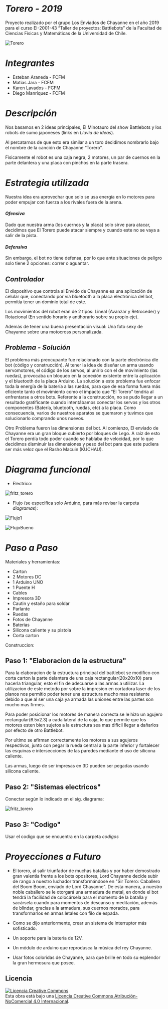 ﻿# *Torero - 2019* #
Proyecto realizado por el grupo Los Enviados de Chayanne en el año 2019 para el curso EI-2001-43 “Taller de proyectos: Battlebots” de la Facultad de Ciencias Físicas y Matemáticas de la Universidad de Chile.

![Torero](/multimedia/Torero.JPG)



# *Integrantes* #
- Esteban Araneda - FCFM
- Matias Jara - FCFM
- Karen Lavados - FCFM
- Diego Manríquez - FCFM


# *Descripción* #

Nos basamos en 2 ideas principales, El Minotauro del show Battlebots y los robots de sumo japoneses (links en _Lluvia de ideas_). 

Al percatarnos de que esto era similar a un toro decidimos nombrarlo bajo el nombre de la canción de Chayanne “Torero”.

Físicamente el robot es una caja negra, 2 motores, un par de cuernos en la parte delantera y una placa con pinchos en la parte trasera.


# *Estrategia utilizada* #

Nuestra idea era aprovechar que solo se usa energía en lo motores para poder empujar con fuerza a los rivales fuera de la arena.

#### *Ofensiva*

Dado que nuestra arma (los cuernos y la placa) solo sirve para atacar, decidimos que El Torero puede atacar siempre y cuando este no se vaya a salir de la pista.


#### *Defensiva*

Sin embargo, el bot no tiene defensa, por lo que ante situaciones de peligro solo tiene 2 opciones: correr o aguantar.

## *Controlador*

El dispositivo que controla al Envido de Chayanne es una aplicación de celular que, conectando por vía bluetooth a la placa electrónica del bot, permitía tener un dominio total de este.

Los movimientos del robot eran de 2 tipos: Lineal (Avanzar y Retroceder) y Rotacional (En sentido horario y antihorario sobre su propio eje).

Además de tener una buena presentación visual: Una foto sexy de Chayanne sobre una motocross personalizada.


## *Problema - Solución*

El problema más preocupante fue relacionado con la parte electrónica dle bot (código y construcción). Al tener la idea de diseñar un arma usando servomotores, el código de los servos, al unirlo con el de movimiento (las ruedas), provocaba un bloqueo en la conexión existente entre la aplicación y el bluetooth de la placa Arduino. La solución a este problema fue enfocar toda la energía de la batería a las ruedas, para que de esa forma fuera más eficiente tanto el movimiento como el impacto que “El Torero” tendría al enfrentarse a otros bots. Referente a la construcción, no se pudo llegar a un resultado gratificante cuando intentábamos conectar los servos y los otros componentes (Batería, bluetooth, ruedas, etc) a la placa. Como consecuencia, varios de nuestros aparatos se quemaron y tuvimos que solucionarlo comprando unos nuevos.

Otro Problema fueron las dimensiones del bot. Al comienzo, El enviado de Chayanne era un gran bloque cubierto por bloques de Lego. A raíz de esto el Torero perdía todo poder cuando se hablaba de velocidad, por lo que decidimos disminuir las dimensiones y peso del bot para que este pudiera ser más veloz que el Rasho Macuin (KUCHAU).

# *Diagrama funcional* #

- Electrico:

![fritz_torero](/diagrama/fritz_torero.jpeg)

- Flujo (se especifica solo Arduino, para más revisar la carpeta _diagramas_):

![Flujo1](/diagrama/Flujo1.jpeg)

![FlujoBueno](/diagrama/FlujoBueno.jpeg)

# *Paso a Paso* #

Materiales y herramientas:

- Carton
- 2 Motores DC
- 1 Arduino UNO
- 1 Puente H
- Cables
- Impresora 3D
- Cautin y estaño para soldar
- Parlante
- Ruedas
- Fotos de Chayanne
- Baterias
- Silicona caliente y su pistola
- Corta carton

Construccion:

## Paso 1: "Elaboracion de la estructura"

Para la elaboracion de la estructura principal del battlebot se modifico con corta carton la parte delantera de una caja rectangular(20x20x10)  para hacerla triangular, esto el fin de adecuarse a las armas a utilizar. La utilizacion de este metodo por sobre la impresion en cortadora laser de los planos nos permitio poder tener una estructura mucho mas resistente debido a que al ser una caja ya armada las uniones entre las partes son mucho mas firmes.

Para poder posicionar los motores de manera correcta se le hizo un agujero rectangular(6.5x2.3) a cada lateral de la caja, lo que permite que los motores esten bien sujetos a la estructura sea mas dificil llegar a dañarlos por efecto de otro Battlebot.

Por ultimo se afirman correctamente los motores a sus agujeros respectivos, junto con pegar la rueda central a la parte inferior y fortalecer las esquinas e intersecciones de las paredes mediante el uso de silicona caliente.

Las armas, luego de ser impresas en 3D pueden ser pegadas usando silicona caliente.

## Paso 2: "Sistemas electricos"

Conectar según lo indicado en el sig. diagrama:

![fritz_torero](/diagrama/fritz_torero.jpeg)

## Paso 3: "Codigo"

Usar el codigo que se encuentra en la carpeta _codigos_

# *Proyecciones a Futuro* #

-  El torero, al salir triunfador de muchas batallas y por haber demostrado gran valentía frente a los bots opositores, Lord Chayanne decide subir de rango a nuestro luchador transformándose en "Sir Torero: Caballero del Boom Boom, enviado de Lord Chayanne". De esta manera, a nuestro noble caballero se le otorgará una armadura de metal, en donde el bot tendrá la facilidad de colocársela para el momento de la batalla y sacársela cuando para momentos de descanso y meditación, además de blindar, gracias a la armadura, sus cuernos morados, para transformarlos en armas letales con filo de espada.

-  Como se dijo anteriormente, crear un sistema de interruptor más sofisticado.

- Un soporte para la batería de 12V.

- Un módulo de arduino que reprodusca la música del rey Chayanne.

- Usar fotos coloridas de Chayanne, para que brille en todo su esplendor la gran hermosura que posee.

## Licencia
<a rel="license" href="http://creativecommons.org/licenses/by-nc/4.0/"><img alt="Licencia Creative Commons" style="border-width:0" src="https://i.creativecommons.org/l/by-nc/4.0/88x31.png" /></a><br />Esta obra está bajo una <a rel="license" href="http://creativecommons.org/licenses/by-nc/4.0/">Licencia Creative Commons Atribución-NoComercial 4.0 Internacional</a>.
